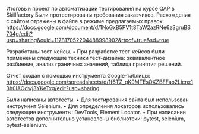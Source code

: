 Итоговый проект по автоматизации тестирования на курсе QAP в Skillfactory
Были протестированы требования заказчиков. Расхождения с сайтом отражены в файле в режиме предлагаемых правок: 
https://docs.google.com/document/d/1NoGxB5PV1t8TaW2azRNe6z3gruBS704g/edit?usp=sharing&ouid=117817052204488998902&rtpof=true&sd=true

Разработаны тест-кейсы. • При разработке тест-кейсов были применены следующие техники тест-дизайна: эквивалентное разбиение, анализ граничных значений, таблица принятия решений.


Отчет создан с помощью инструмента Google-таблицы: https://docs.google.com/spreadsheets/d/1f6TZ_gK9MTEsOXZBFFao2Licnx13h0IAOdwj3YKeTxg/edit?usp=sharing.


Были написаны автотесты. • Для тестирования сайта был использован инструмент Selenium. • Для определения локаторов использовались следующие инструменты: DevTools, Element Locator. • При написании автотестов дополнительно установлены библиотеки: pytest, selenium, pytest-selenium. 
